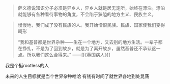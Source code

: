 ---
---

>萨义德说知识分子必须是异乡人，异乡人就是居无定所，始终在漂泊。漂泊就能够有各种看待事物的角度，不会陷于狭隘的地方主义、民族主义。

>慢慢地，我们成了没有民族的人。我开始憎恨民族。民族、国家使我们变得畸形
>
>“我和基普都是世界杂种——生在一个地方，又去别的地方生活。一辈子都在挣扎，不是为了回到故乡，就是为了离开故乡，虽然基普还不承认这一点。所以我们这么合得来。” 
>——[[《英国病人》]]

我是个挺rootless的人

未来的人生目标就是当个世界杂种哈哈 有钱有时间了就世界各地到处晃荡